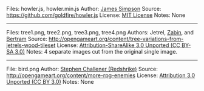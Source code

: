 Files: howler.js, howler.min.js
Author: [James Simpson](https://github.com/goldfire)
Source: https://github.com/goldfire/howler.js
License: [MIT License](https://github.com/goldfire/howler.js/blob/master/LICENSE.md)
Notes: None

---

Files: tree1.png, tree2.png, tree3.png, tree4.png
Authors: Jetrel, [Zabin](http://opengameart.org/users/zabin), and [Bertram](http://opengameart.org/users/bertram)
Source: http://opengameart.org/content/tree-variations-from-jetrels-wood-tileset
License: [Attribution-ShareAlike 3.0 Unported (CC BY-SA 3.0)](http://creativecommons.org/licenses/by-sa/3.0/)
Notes: 4 separate images cut from the original single image.

---

File: bird.png
Author: [Stephen Challener (Redshrike)](http://opengameart.org/users/redshrike)
Source: http://opengameart.org/content/more-rpg-enemies
License: [Attribution 3.0 Unported (CC BY 3.0)](http://creativecommons.org/licenses/by/3.0/)
Notes: None
